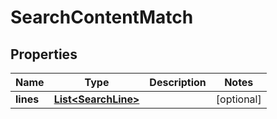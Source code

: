 # SearchContentMatch

## Properties
Name | Type | Description | Notes
------------ | ------------- | ------------- | -------------
**lines** | [**List&lt;SearchLine&gt;**](SearchLine.md) |  |  [optional]

